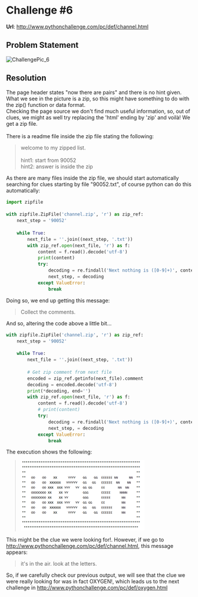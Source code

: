 # Challenge #6
**Url**: http://www.pythonchallenge.com/pc/def/channel.html
<br/>
## Problem Statement
![ChallengePic_6](http://www.pythonchallenge.com/pc/def/channel.jpg)
<br/>

## Resolution
The page header states "now there are pairs" and there is no hint given.<br/>
What we see in the picture is a zip, so this might have something to do with the zip() function or data format.<br/>
Checking the page source we don't find much useful information, so, out of clues, we might as well try replacing the 'html' ending by 'zip' and voilà! We get a zip file.<br/>
<br/>
There is a readme file inside the zip file stating the following:
>welcome to my zipped list.<br/><br/>
>hint1: start from 90052<br/>
>hint2: answer is inside the zip<br/>

As there are many files inside the zip file, we should start automatically searching for clues starting by file "90052.txt", of course python can do this automatically:
```python
import zipfile

with zipfile.ZipFile('channel.zip', 'r') as zip_ref:
    next_step = '90052'

    while True:
        next_file = ''.join((next_step, '.txt'))
        with zip_ref.open(next_file, 'r') as f:
            content = f.read().decode('utf-8')
            print(content)
            try:
                decoding = re.findall('Next nothing is ([0-9]+)', content)
                next_step, = decoding
            except ValueError:
                break

```
Doing so, we end up getting this message:
> Collect the comments.

And so, altering the code above a little bit...
```python
with zipfile.ZipFile('channel.zip', 'r') as zip_ref:
    next_step = '90052'

    while True:
        next_file = ''.join((next_step, '.txt'))

        # Get zip comment from next file
        encoded = zip_ref.getinfo(next_file).comment
        decoding = encoded.decode('utf-8')
        print(*decoding, end='')
        with zip_ref.open(next_file, 'r') as f:
            content = f.read().decode('utf-8')
            # print(content)
            try:
                decoding = re.findall('Next nothing is ([0-9]+)', content)
                next_step, = decoding
            except ValueError:
                break

```
The execution shows the following:
 >![ChallengePic_1](hockey.PNG)<br/>

This might be the clue we were looking for!. However, if we go to http://www.pythonchallenge.com/pc/def/channel.html, this message appears:
> it's in the air. look at the letters. 

So, if we carefully check our previous output, we will see that the clue we were really looking for was in fact OXYGEN!, which leads us to the next challenge in http://www.pythonchallenge.com/pc/def/oxygen.html

